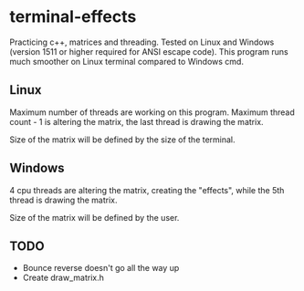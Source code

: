 # terminal-effects
Practicing c++, matrices and threading. Tested on Linux and Windows (version 1511 or higher required for ANSI escape code). This program runs much smoother on Linux terminal compared to Windows cmd.

## Linux
Maximum number of threads are working on this program. Maximum thread count - 1 is altering the matrix, the last thread is drawing the matrix.

Size of the matrix will be defined by the size of the terminal.

## Windows
4 cpu threads are altering the matrix, creating the "effects", while the 5th thread is drawing the matrix.

Size of the matrix will be defined by the user.

## TODO
* Bounce reverse doesn't go all the way up
* Create draw_matrix.h